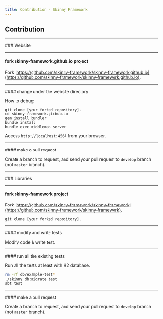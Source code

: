 ```yaml
---
title: Contribution - Skinny Framework
---
```


## Contribution

<hr/>
### Website
<hr/>

#### fork skinny-framework.github.io project

Fork [https://github.com/skinny-framework/skinny-framework.github.io](https://github.com/skinny-framework/skinny-framework.github.io).

<hr/>
#### change under the website directory

How to debug:

```
git clone [your forked repository].
cd skinny-framework.github.io
gem install bundler
bundle install
bundle exec middleman server
```

Access `http://localhost:4567` from your browser.

<hr/>
#### make a pull request

Create a branch to request, and send your pull request to `develop` branch (not `master` branch).


<hr/>
### Libraries
<hr/>

#### fork skinny-framework project

Fork [https://github.com/skinny-framework/skinny-framework](https://github.com/skinny-framework/skinny-framework).

```
git clone [your forked repository].
```

<hr/>
#### modify and write tests

Modify code & write test.

<hr/>
#### run all the existing tests

Run all the tests at least with H2 database.


```sh
rm -rf db/example-test*
./skinny db:migrate test
sbt test
```

<hr/>
#### make a pull request

Create a branch to request, and send your pull request to `develop` branch (not `master` branch).

